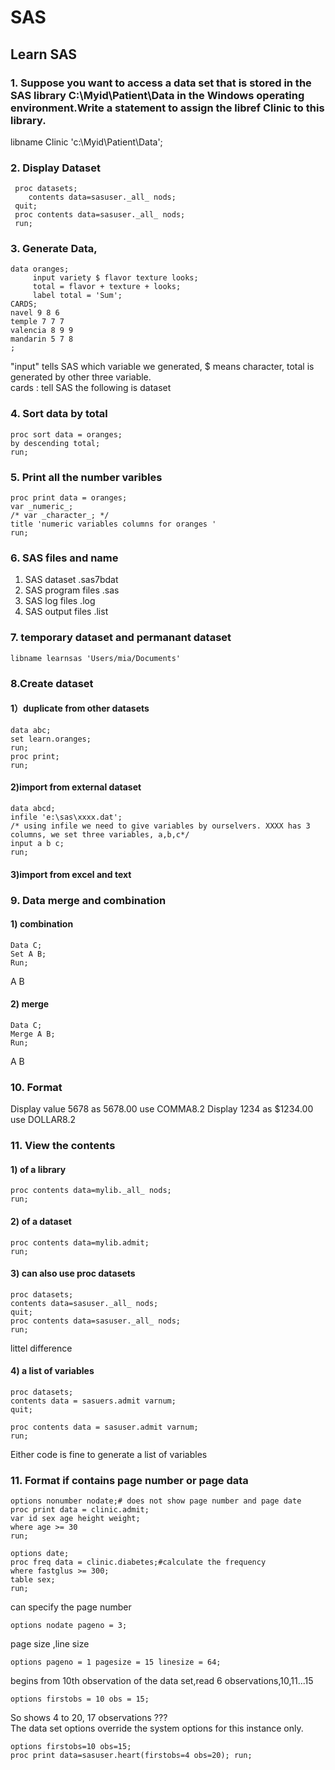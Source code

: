 # SAS
## Learn SAS
### 1. Suppose you want to access a data set that is stored in the SAS library C:\Myid\Patient\Data in the Windows operating environment.Write a statement to assign the libref Clinic to this library.
libname Clinic 'c:\Myid\Patient\Data'; <br>
### 2. Display Dataset
     proc datasets;
        contents data=sasuser._all_ nods;
     quit;
     proc contents data=sasuser._all_ nods;
     run;
### 3. Generate Data, 
```
data oranges; 
     input variety $ flavor texture looks; 
     total = flavor + texture + looks; 
     label total = 'Sum'; 
CARDS; 
navel 9 8 6 
temple 7 7 7 
valencia 8 9 9 
mandarin 5 7 8  
;
```
 "input" tells SAS which variable we generated, $ means character, total is generated by other three variable. <br>
 cards : tell SAS the following is dataset
 ### 4. Sort data by total
 ```
 proc sort data = oranges;
 by descending total;
 run;
 ```
 ### 5. Print all the number varibles
 ```
 proc print data = oranges;
 var _numeric_;
 /* var _character_; */
 title 'numeric variables columns for oranges '
 run;
 ```
 ### 6. SAS files and name
 1. SAS dataset .sas7bdat <br>
 2. SAS program files .sas <br>
 3. SAS log files .log <br>
 4. SAS output files .list <br>
 ### 7. temporary dataset and permanant dataset
 ```
 libname learnsas '⁨Users/⁨mia⁩/⁨Documents⁩'
```
### 8.Create dataset
#### 1）duplicate from other datasets
```
data abc;
set learn.oranges;
run;
proc print;
run;
```
#### 2)import from external dataset
```
data abcd;
infile 'e:\sas\xxxx.dat';
/* using infile we need to give variables by ourselvers. XXXX has 3 columns, we set three variables, a,b,c*/
input a b c;
run;
```
#### 3)import from excel and text

### 9. Data merge and combination
#### 1) combination
```
Data C;
Set A B;
Run;
```
A
B
#### 2) merge
```
Data C;
Merge A B;
Run;
```
A B
### 10. Format
Display value 5678 as 5678.00 use COMMA8.2
Display 1234 as $1234.00 use DOLLAR8.2
### 11. View the contents
#### 1) of a library
```
proc contents data=mylib._all_ nods;
run;
```
#### 2) of a dataset
```
proc contents data=mylib.admit; 
run;
```
#### 3) can also use proc datasets
```
proc datasets;
contents data=sasuser._all_ nods;
quit;
proc contents data=sasuser._all_ nods; 
run;
``` 
littel difference

#### 4) a list of variables
```
proc datasets;
contents data = sasuers.admit varnum;
quit;

proc contents data = sasuser.admit varnum;
run;
```

Either code is fine to generate a list of variables
### 11. Format if contains page number or page data
```
options nonumber nodate;# does not show page number and page date
proc print data = clinic.admit;
var id sex age height weight;
where age >= 30
run;
```
```
options date;
proc freq data = clinic.diabetes;#calculate the frequency
where fastglus >= 300;
table sex;
run;
```
can specify the page number
```
options nodate pageno = 3;
```
page size ,line size
```
options pageno = 1 pagesize = 15 linesize = 64;
```
begins from 10th observation of the data set,read 6 observations,10,11...15
```
options firstobs = 10 obs = 15;
```
So shows 4 to 20, 17 observations ???<br>
The data set options override the system options for this instance only. <br>
```
options firstobs=10 obs=15;
proc print data=sasuser.heart(firstobs=4 obs=20); run;
```








 
